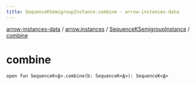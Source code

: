 ```yaml
---
title: SequenceKSemigroupInstance.combine - arrow-instances-data
---
```


[arrow-instances-data](../../index.html) / [arrow.instances](../index.html) / [SequenceKSemigroupInstance](index.html) / [combine](./combine.html)

# combine

`open fun SequenceK<`[`A`](index.html#A)`>.combine(b: SequenceK<`[`A`](index.html#A)`>): SequenceK<`[`A`](index.html#A)`>`